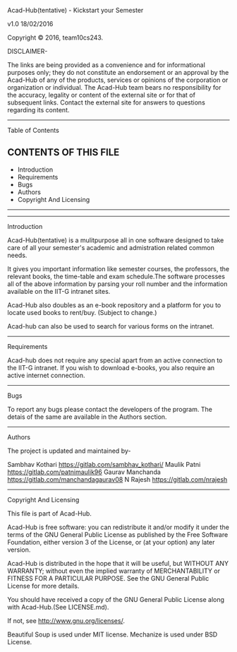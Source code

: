 Acad-Hub(tentative) - Kickstart your Semester 

v1.0 18/02/2016

Copyright © 2016, team10cs243. 

DISCLAIMER-

The links are being provided as a convenience and for informational purposes 
only; they do not constitute an endorsement or an approval by the Acad-Hub
of any of the products, services or opinions of the corporation or 
organization or individual. The Acad-Hub team bears no responsibility for 
the accuracy, legality or content of the external site or for that of subsequent 
links. Contact the external site for answers to questions regarding its content.


--------------------------------------------------------------------------------

Table of Contents

CONTENTS OF THIS FILE
---------------------
   
 * Introduction
 * Requirements
 * Bugs
 * Authors
 * Copyright And Licensing
 
--------------------------------------------------------------------------------
--------------------------------------------------------------------------------

Introduction

Acad-Hub(tentative) is a mulitpurpose all in one software designed to take care 
of all your semester's academic and admistration related common needs. 

It gives you important information like semester courses, the professors, the 
relevant books, the time-table and exam schedule.The software processes all of 
the above information by parsing your roll number and the information available 
on the IIT-G intranet sites.

Acad-Hub also doubles as an e-book repository and a platform for you to locate
used books to rent/buy. (Subject to change.)

Acad-hub can also be used to search for various forms on the intranet.


--------------------------------------------------------------------------------



Requirements

Acad-hub does not require any special apart from an active connection to the 
IIT-G intranet.
If you wish to download e-books, you also require an active internet connection.


--------------------------------------------------------------------------------

Bugs

To report any bugs please contact the developers of the program.
The detais of the same are available in the Authors section.

--------------------------------------------------------------------------------

Authors

The project is updated and maintained by-

Sambhav Kothari https://gitlab.com/sambhav_kothari/
Maulik Patni https://gitlab.com/patnimaulik96
Gaurav Manchanda https://gitlab.com/manchandagaurav08
N Rajesh https://gitlab.com/nrajesh

--------------------------------------------------------------------------------

Copyright And Licensing 

This file is part of Acad-Hub.

Acad-Hub is free software: you can redistribute it and/or modify
it under the terms of the GNU General Public License as published by
the Free Software Foundation, either version 3 of the License, or
(at your option) any later version.

Acad-Hub is distributed in the hope that it will be useful,
but WITHOUT ANY WARRANTY; without even the implied warranty of
MERCHANTABILITY or FITNESS FOR A PARTICULAR PURPOSE.  See the
GNU General Public License for more details.

You should have received a copy of the GNU General Public License
along with Acad-Hub.(See LICENSE.md).

If not, see <http://www.gnu.org/licenses/>.

Beautiful Soup is used under MIT license.
Mechanize is used under BSD License.

